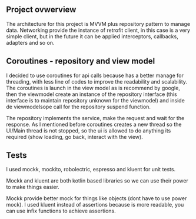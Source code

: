 ## Project ovwerview

The architecture for this project is MVVM plus repository pattern to manage data.
Networking provide the instance of retrofit client, in this case is a very simple client, but in the future it can be applied
interceptors, callbacks, adapters and so on.

## Coroutines - repository and view model

I decided to use coroutines for api calls because has a better manage for threading, with less line of codes to improve the
readability and scalability.
The coroutines is launch in the view model as is recommend by google, then the viewmodel create an instance of
the repository interface (this interface is to maintain repository unknown for the viewmodel) and inside de viewmodelsope call
for the repository suspend function.

The repository implements the service, make the request and wait for the response. As I mentioned before coroutines creates a
new thread so the UI/Main thread is not stopped, so the ui is allowed to do anything its required (show loading, go back, interact
with the view).

## Tests

I used mockk, mockito, robolectric, espresso and kluent for unit tests.

Mockk and kluent are both kotlin based libraries so we can use their power to make things easier.

Mockk provide better mock for things like objects (dont have to use power mock).
I used kluent instead of assertions because is more readable, you can use infix functions to achieve assertions.

